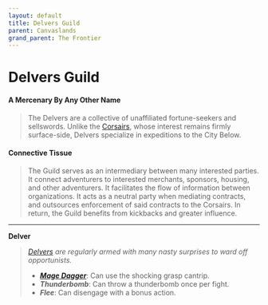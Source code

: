 ```yaml
---
layout: default
title: Delvers Guild
parent: Canvaslands
grand_parent: The Frontier
---
```


# Delvers Guild

#### A Mercenary By Any Other Name

> The Delvers are a collective of unaffiliated fortune-seekers and sellswords. Unlike the [Corsairs](corsairs), whose interest remains firmly surface-side, Delvers specialize in expeditions to the City Below. 

#### Connective Tissue

> The Guild serves as an intermediary between many interested parties. It connect adventurers to interested merchants, sponsors, housing, and other adventurers. It facilitates the flow of information between organizations. It acts as a neutral party when mediating contracts, and outsources enforcement of said contracts to the Corsairs. In return, the Guild benefits from kickbacks and greater influence.

---

**Delver**

> _[Delvers](../../more/archetypes/rogue_delver) are regularly armed with many nasty surprises to ward off opportunists._
>
> * ***[Mage Dagger](../../gear/charms/orichalcum)***: Can use the shocking grasp cantrip.
> * ***Thunderbomb***: Can throw a thunderbomb once per fight.
> * ***Flee***: Can disengage with a bonus action.